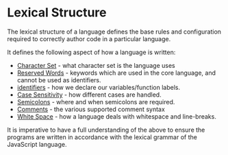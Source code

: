 # Lexical Structure

The lexical structure of a language defines the base rules and configuration required to correctly author code in a particular language.

It defines the following aspect of how a language is written:

- [Character Set](character-set) - what character set is the language uses
- [Reserved Words](reserved-words) - keywords which are used in the core language, and cannot be used as identifiers.
- [identifiers](Identifiers) - how we declare our variables/function labels.
- [Case Sensitivity](case-sensitivity) - how different cases are handled.
- [Semicolons](semicolons) - where and when semicolons are required.
- [Comments](comments) - the various supported comment syntax
- [White Space](white-space) - how a language deals with whitespace and line-breaks.

It is imperative to have a full understanding of the above to ensure the programs are written in accordance with the lexical grammar of the JavaScript language.
